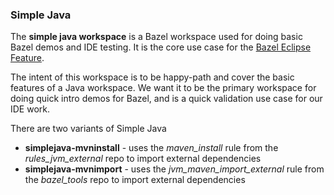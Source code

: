 ### Simple Java

The **simple java workspace** is a Bazel workspace used for doing basic Bazel demos and IDE testing.
It is the core use case for the [Bazel Eclipse Feature](https://github.com/salesforce/bazel-eclipse).

The intent of this workspace is to be happy-path and cover the basic features of a Java workspace.
We want it to be the primary workspace for doing quick intro demos for Bazel,
  and is a quick validation use case for our IDE work.

There are two variants of Simple Java

- **simplejava-mvninstall** - uses the *maven_install* rule from the *rules_jvm_external* repo to import external dependencies
- **simplejava-mvnimport** - uses the *jvm_maven_import_external* rule from the *bazel_tools* repo to import external dependencies
